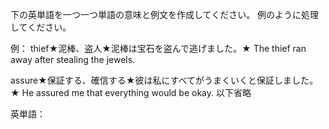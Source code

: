 下の英単語を一つ一つ単語の意味と例文を作成してください。
例のように処理してください。

例：
thief★泥棒、盗人★泥棒は宝石を盗んで逃げました。★
The thief ran away after stealing the jewels.

assure★保証する、確信する★彼は私にすべてがうまくいくと保証しました。★
He assured me that everything would be okay.
以下省略


英単語：
